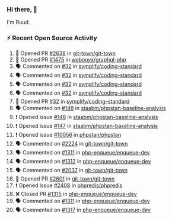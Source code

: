 ### Hi there, 👋

I'm Ruud.
 
### :zap: Recent Open Source Activity

<!--START_SECTION:activity-->
1. 💪 Opened PR [#2638](https://github.com/git-town/git-town/pull/2638) in [git-town/git-town](https://github.com/git-town/git-town)
2. 💪 Opened PR [#1475](https://github.com/webonyx/graphql-php/pull/1475) in [webonyx/graphql-php](https://github.com/webonyx/graphql-php)
3. 🗣 Commented on [#32](https://github.com/symplify/coding-standard/pull/32#issuecomment-1787823921) in [symplify/coding-standard](https://github.com/symplify/coding-standard)
4. 🗣 Commented on [#32](https://github.com/symplify/coding-standard/pull/32#issuecomment-1787742609) in [symplify/coding-standard](https://github.com/symplify/coding-standard)
5. 🗣 Commented on [#32](https://github.com/symplify/coding-standard/pull/32#issuecomment-1787337668) in [symplify/coding-standard](https://github.com/symplify/coding-standard)
6. 🗣 Commented on [#32](https://github.com/symplify/coding-standard/pull/32#issuecomment-1787298637) in [symplify/coding-standard](https://github.com/symplify/coding-standard)
7. 💪 Opened PR [#32](https://github.com/symplify/coding-standard/pull/32) in [symplify/coding-standard](https://github.com/symplify/coding-standard)
8. 🗣 Commented on [#148](https://github.com/staabm/phpstan-baseline-analysis/issues/148#issuecomment-1786849471) in [staabm/phpstan-baseline-analysis](https://github.com/staabm/phpstan-baseline-analysis)
9. ❗ Opened issue [#148](https://github.com/staabm/phpstan-baseline-analysis/issues/148) in [staabm/phpstan-baseline-analysis](https://github.com/staabm/phpstan-baseline-analysis)
10. ❗ Opened issue [#147](https://github.com/staabm/phpstan-baseline-analysis/issues/147) in [staabm/phpstan-baseline-analysis](https://github.com/staabm/phpstan-baseline-analysis)
11. ❗ Opened issue [#10056](https://github.com/phpstan/phpstan/issues/10056) in [phpstan/phpstan](https://github.com/phpstan/phpstan)
12. 🗣 Commented on [#2224](https://github.com/git-town/git-town/issues/2224#issuecomment-1775321304) in [git-town/git-town](https://github.com/git-town/git-town)
13. 🗣 Commented on [#1311](https://github.com/php-enqueue/enqueue-dev/pull/1311#issuecomment-1775072674) in [php-enqueue/enqueue-dev](https://github.com/php-enqueue/enqueue-dev)
14. 🗣 Commented on [#1312](https://github.com/php-enqueue/enqueue-dev/pull/1312#issuecomment-1774140603) in [php-enqueue/enqueue-dev](https://github.com/php-enqueue/enqueue-dev)
15. 🗣 Commented on [#2037](https://github.com/git-town/git-town/issues/2037#issuecomment-1773171449) in [git-town/git-town](https://github.com/git-town/git-town)
16. 💪 Opened PR [#2601](https://github.com/git-town/git-town/pull/2601) in [git-town/git-town](https://github.com/git-town/git-town)
17. ❗ Opened issue [#2408](https://github.com/phpredis/phpredis/issues/2408) in [phpredis/phpredis](https://github.com/phpredis/phpredis)
18. ❌ Closed PR [#1315](https://github.com/php-enqueue/enqueue-dev/pull/1315) in [php-enqueue/enqueue-dev](https://github.com/php-enqueue/enqueue-dev)
19. 🗣 Commented on [#1311](https://github.com/php-enqueue/enqueue-dev/pull/1311#issuecomment-1763334363) in [php-enqueue/enqueue-dev](https://github.com/php-enqueue/enqueue-dev)
20. 🗣 Commented on [#1317](https://github.com/php-enqueue/enqueue-dev/pull/1317#issuecomment-1763334285) in [php-enqueue/enqueue-dev](https://github.com/php-enqueue/enqueue-dev)
<!--END_SECTION:activity-->
